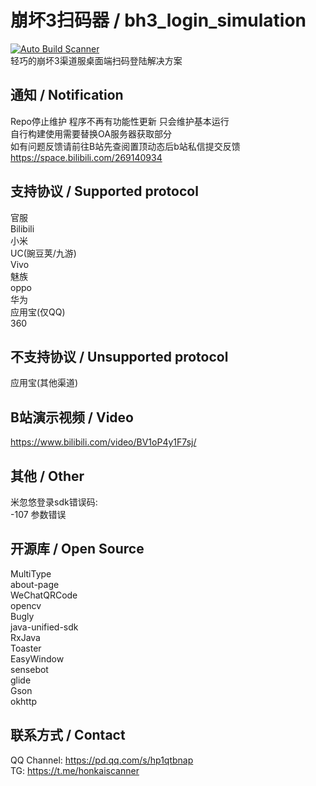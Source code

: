 # 崩坏3扫码器 / bh3_login_simulation

[![Auto Build Scanner](https://github.com/HonkaiScanner/bh3_login_simulation/actions/workflows/auto_build.yml/badge.svg?event=create)](https://github.com/HonkaiScanner/bh3_login_simulation/actions/workflows/auto_build.yml)  
轻巧的崩坏3渠道服桌面端扫码登陆解决方案

## 通知 / Notification
Repo停止维护 程序不再有功能性更新 只会维护基本运行  
自行构建使用需要替换OA服务器获取部分  
如有问题反馈请前往B站先查阅置顶动态后b站私信提交反馈   
https://space.bilibili.com/269140934

## 支持协议 / Supported protocol

官服   
Bilibili  
小米  
UC(豌豆荚/九游)  
Vivo  
魅族  
oppo  
华为  
应用宝(仅QQ)  
360

## 不支持协议 / Unsupported protocol

应用宝(其他渠道)

## B站演示视频 / Video

https://www.bilibili.com/video/BV1oP4y1F7sj/

## 其他 / Other

米忽悠登录sdk错误码:  
-107 参数错误

## 开源库 / Open Source

MultiType  
about-page  
WeChatQRCode  
opencv  
Bugly  
java-unified-sdk  
RxJava  
Toaster  
EasyWindow  
sensebot  
glide  
Gson  
okhttp

## 联系方式 / Contact
QQ Channel: https://pd.qq.com/s/hp1qtbnap  
TG: https://t.me/honkaiscanner

